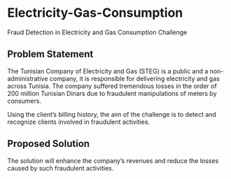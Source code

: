 # Electricity-Gas-Consumption
Fraud Detection in Electricity and Gas Consumption Challenge
## Problem Statement
The Tunisian Company of Electricity and Gas (STEG) is a public and a non-administrative company, it is responsible for delivering electricity and gas across Tunisia. The company suffered tremendous losses in the order of 200 million Tunisian Dinars due to fraudulent manipulations of meters by consumers.

Using the client’s billing history, the aim of the challenge is to detect and recognize clients involved in fraudulent activities.

## Proposed Solution
The solution will enhance the company’s revenues and reduce the losses caused by such fraudulent activities.
